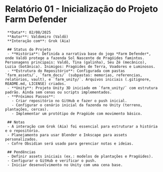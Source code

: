 # Relatório 01 - Inicialização do Projeto Farm Defender

     **Data**: 02/08/2025  
     **Autor**: Valdomiro (Valdô)  
     **Interação com**: Grok (Aia)

     ## Status do Projeto
     - **História**: Definida a narrativa base do jogo *Farm Defender*, onde Valdô protege a fazenda Sol Nascente de Pragóides famintos. Personagens principais: Valdô, Tina (galinha), Seu Zé (mecânico), Luzia (botânica). Inimigos: Pragóides de Terra, Voadores e Luminosos.
     - **Estrutura do Repositório**: Configurada com pastas `farm_assets/`, `farm_docs/` (subpastas: memorias, referencias, relatorios, vault), e `farm_unity/`. Arquivos iniciais (.gitignore, README.md, LICENSE) criados.
     - **Unity**: Projeto Unity 3D iniciado em `farm_unity/` com estrutura padrão. Ainda sem cenas ou scripts implementados.
     - **Próximos Passos**:
       - Criar repositório no GitHub e fazer o push inicial.
       - Configurar o cenário inicial da fazenda no Unity (terreno, plantações, cercas).
       - Implementar um protótipo de Pragóide com movimento básico.

     ## Notas
     - A interação com Grok (Aia) foi essencial para estruturar a história e o repositório.
     - Planejamento para usar Blender e Inkscape para assets personalizados.
     - Cofre Obsidian será usado para gerenciar notas e ideias.

     ## Pendências
     - Definir assets iniciais (ex.: modelos de plantações e Pragóides).
     - Configurar o GitHub e verificar o push.
     - Iniciar desenvolvimento no Unity com uma cena base.